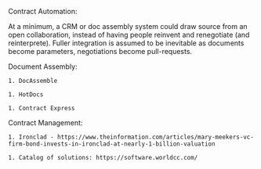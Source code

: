 Contract Automation:

At a minimum, a CRM or doc assembly system could draw source from an open collaboration, instead of having people reinvent and renegotiate (and reinterprete).  Fuller integration is assumed to be inevitable as documents become parameters, negotiations become pull-requests. 

Document Assembly:

    1. DocAssemble

    1. HotDocs

    1. Contract Express

Contract Management:

    1. Ironclad - https://www.theinformation.com/articles/mary-meekers-vc-firm-bond-invests-in-ironclad-at-nearly-1-billion-valuation

    1. Catalog of solutions: https://software.worldcc.com/

